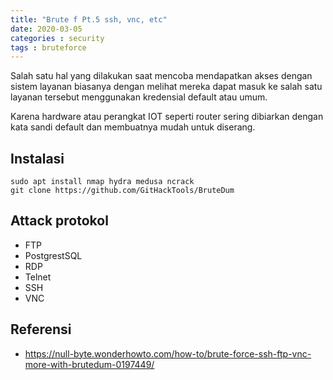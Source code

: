 ```yaml
---
title: "Brute f Pt.5 ssh, vnc, etc"
date: 2020-03-05
categories : security
tags : bruteforce
---
```


Salah satu hal yang dilakukan saat mencoba mendapatkan akses dengan sistem layanan biasanya dengan melihat mereka dapat masuk ke salah satu layanan tersebut menggunakan kredensial default atau umum. 

Karena hardware atau perangkat IOT seperti router sering dibiarkan dengan kata sandi default dan membuatnya mudah untuk diserang.

## Instalasi

```
sudo apt install nmap hydra medusa ncrack
git clone https://github.com/GitHackTools/BruteDum
```

## Attack protokol

* FTP
* PostgrestSQL
* RDP
* Telnet
* SSH
* VNC

## Referensi

* https://null-byte.wonderhowto.com/how-to/brute-force-ssh-ftp-vnc-more-with-brutedum-0197449/
